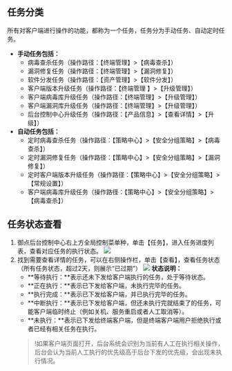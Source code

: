 ## 任务分类
所有对客户端进行操作的功能，都称为一个任务，任务分为手动任务、自动定时任务。
- **手动任务包括：**
	- 病毒查杀任务（操作路径：【终端管理】>【病毒查杀】）
	- 漏洞修复任务（操作路径：【终端管理】>【漏洞修复】）
	- 软件分发任务（操作路径：【资产管理】>【软件分发】）
	- 客户端版本升级任务（操作路径：【终端管理 】>【升级管理】）
	- 客户端病毒库升级任务（操作路径：【终端管理】>【升级管理】）
	- 客户端漏洞库升级任务（操作路径：【终端管理】>【升级管理】）
	- 后台控制中心升级任务（操作路径：【产品信息】>【查看详情】>【升级】）
- **自动任务包括：**
	- 定时病毒查杀任务（操作路径：【策略中心】>【安全分组策略】>【病毒查杀】）
	- 定时漏洞修复任务（操作路径：【策略中心】>【安全分组策略】>【漏洞修复】）
	- 定时客户端版本升级任务（操作路径：【策略中心】>【安全分组策略】>【常规设置】）
	- 客户端病毒库升级任务（操作路径：【策略中心】>【安全分组策略】>【病毒查杀】）

## 任务状态查看

1. 御点后台控制中心右上方全局控制菜单种，单击【任务】，进入任务进度列表，查看对应任务的执行状态。
![](https://main.qcloudimg.com/raw/ae15a7f09545b1c2d7e46937d2baf285.png)
2. 找到需要查看详情的任务，可以在右侧操作栏，单击【查看】，查看任务状态（所有任务状态，超过2天，则展示“已过期”）
![](https://main.qcloudimg.com/raw/d6d44890ab3e96ac049d7a8aa9db4169.png)
**状态说明：**
	- **等待执行：**表示还未下发给客户端执行的任务，处于等待状态。
	- **正在执行：**表示已下发给客户端，未执行完毕的任务。
	-  **执行完成：**表示已下发给客户端，并已执行完毕的任务。
	-  **中断执行：**表示已下发给客户端，但还未执行完就结束了的任务，可能客户端临时终止（例如关机、服务重启或者人工取消等）。
	-  **未执行：**表示已下发给终端客户端，但是终端客户端用户拒绝执行或者已经有相关任务在执行。
	>!如果客户端页面打开，后台系统会识别为当前有人工在执行相关操作，后台会认为当前人工执行的优先级高于后台下发的优先级，会出现未执行情况。
